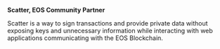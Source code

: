 **Scatter, EOS Community Partner**

Scatter is a way to sign transactions and provide private data without exposing keys and unnecessary information while interacting with web applications communicating with the EOS Blockchain.
